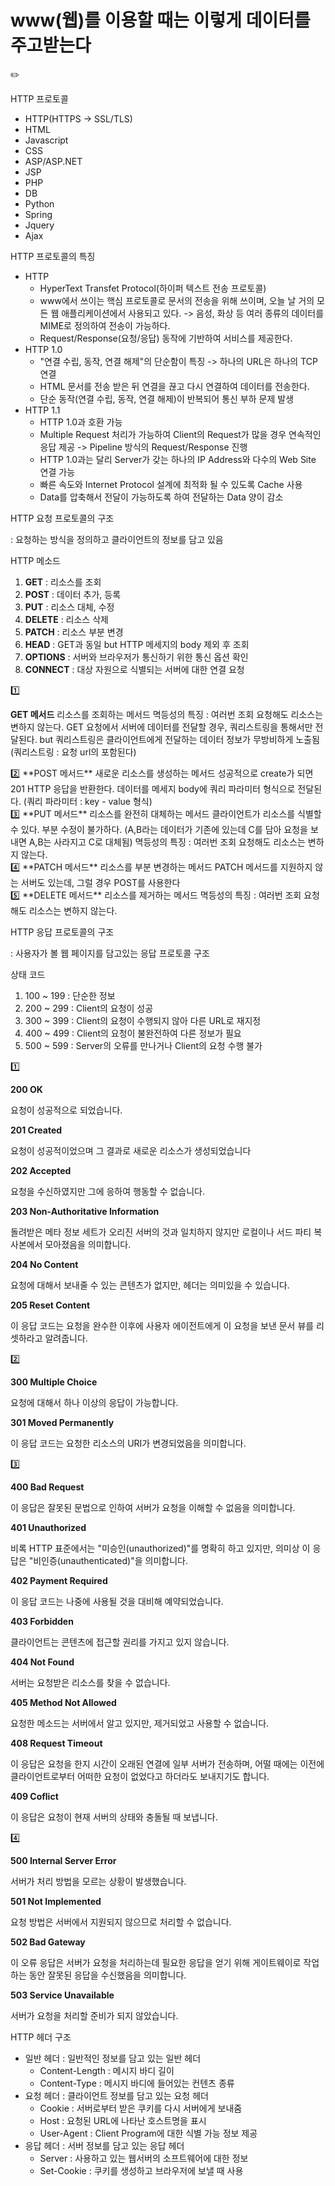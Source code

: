 # www(웹)를 이용할 때는 이렇게 데이터를 주고받는다

<aside>
✏️

HTTP 프로토콜

- HTTP(HTTPS -> SSL/TLS)
- HTML
- Javascript
- CSS
- ASP/ASP.NET
- JSP
- PHP
- DB
- Python
- Spring
- Jquery
- Ajax

HTTP 프로토콜의 특징

- HTTP
    - HyperText Transfet Protocol(하이퍼 텍스트 전송 프로토콜)
    - www에서 쓰이는 핵심 프로토콜로 문서의 전송을 위해 쓰이며, 오늘 날 거의 모든 웹 애플리케이션에서 사용되고 있다. -> 음성, 화상 등 여러 종류의 데이터를 MIME로 정의하여 전송이 가능하다.
    - Request/Response(요청/응답) 동작에 기반하여 서비스를 제공한다.
- HTTP 1.0
    - "연결 수립, 동작, 연결 해제"의 단순함이 특징 -> 하나의 URL은 하나의 TCP 연결
    - HTML 문서를 전송 받은 뒤 연결을 끊고 다시 연결하여 데이터를 전송한다.
    - 단순 동작(연결 수립, 동작, 연결 해제)이 반복되어 통신 부하 문제 발생
- HTTP 1.1
    - HTTP 1.0과 호환 가능
    - Multiple Request 처리가 가능하여 Client의 Request가 많을 경우 연속적인 응답 제공 -> Pipeline 방식의 Request/Response 진행
    - HTTP 1.0과는 달리 Server가 갖는 하나의 IP Address와 다수의 Web Site 연결 가능
    - 빠른 속도와 Internet Protocol 설계에 최적화 될 수 있도록 Cache 사용
    - Data를 압축해서 전달이 가능하도록 하여 전달하는 Data 양이 감소

HTTP 요청 프로토콜의 구조

: 요청하는 방식을 정의하고 클라이언트의 정보를 담고 있음

HTTP 메소드

1. **GET** : 리소스를 조회
2. **POST** : 데이터 추가, 등록
3. **PUT** : 리소스 대체, 수정
4. **DELETE** : 리소스 삭제
5. **PATCH** : 리소스 부분 변경
6. **HEAD** : GET과 동일 but HTTP 메세지의 body 제외 후 조회
7. **OPTIONS** : 서버와 브라우저가 통신하기 위한 통신 옵션 확인
8. **CONNECT** : 대상 자원으로 식별되는 서버에 대한 연결 요청

<aside>
1️⃣

**GET 메서드**
리소스를 조회하는 메서드
멱등성의 특징 : 여러번 조회 요청해도 리소스는 변하지 않는다.
GET 요청에서 서버에 데이터를 전달할 경우, 쿼리스트링을 통해서만 전달된다.
but 쿼리스트링은 클라이언트에게 전달하는 데이터 정보가 무방비하게 노출됨
(쿼리스트링 : 요청 url의 포함된다)

</aside>

<aside>
2️⃣ **POST 메서드**
새로운 리소스를 생성하는 메서드
성공적으로 create가 되면 201 HTTP 응답을 반환한다.
데이터를 메세지 body에 쿼리 파라미터 형식으로 전달된다.
(쿼리 파라미터 : key - value 형식)

</aside>

<aside>
3️⃣ **PUT 메서드**
리소스를 완전히 대체하는 메서드
클라이언트가 리소스를 식별할 수 있다.
부분 수정이 불가하다.
(A,B라는 데이터가 기존에 있는데 C를 담아 요청을 보내면 A,B는 사라지고 C로 대체됨)
멱등성의 특징 : 여러번 조회 요청해도 리소스는 변하지 않는다.

</aside>

<aside>
4️⃣ **PATCH 메서드**
리소스를 부분 변경하는 메서드
PATCH 메서드를 지원하지 않는 서버도 있는데, 그럴 경우 POST를 사용한다

</aside>

<aside>
5️⃣ **DELETE 메서드**
리소스를 제거하는 메서드
멱등성의 특징 : 여러번 조회 요청해도 리소스는 변하지 않는다.

</aside>

HTTP 응답 프로토콜의 구조

: 사용자가 볼 웹 페이지를 담고있는 응답 프로토콜 구조

상태 코드

1. 100 ~ 199 : 단순한 정보
2. 200 ~ 299 : Client의 요청이 성공
3. 300 ~ 399 : Client의 요청이 수행되지 않아 다른 URL로 재지정
4. 400 ~ 499 : Client의 요청이 불완전하여 다른 정보가 필요
5. 500 ~ 599 : Server의 오류를 만나거나 Client의 요청 수행 불가

<aside>
1️⃣

**200 OK**

요청이 성공적으로 되었습니다.

**201 Created**

요청이 성공적이었으며 그 결과로 새로운 리소스가 생성되었습니다

**202 Accepted**

요청을 수신하였지만 그에 응하여 행동할 수 없습니다.

**203 Non-Authoritative Information**

돌려받은 메타 정보 세트가 오리진 서버의 것과 일치하지 않지만 로컬이나 서드 파티 복사본에서 모아졌음을 의미합니다.

**204 No Content**

요청에 대해서 보내줄 수 있는 콘텐츠가 없지만, 헤더는 의미있을 수 있습니다.

**205 Reset Content**

이 응답 코드는 요청을 완수한 이후에 사용자 에이전트에게 이 요청을 보낸 문서 뷰를 리셋하라고 알려줍니다.

</aside>

<aside>
2️⃣

**300 Multiple Choice**

요청에 대해서 하나 이상의 응답이 가능합니다.

**301 Moved Permanently**

이 응답 코드는 요청한 리소스의 URI가 변경되었음을 의미합니다.

</aside>

<aside>
3️⃣

**400 Bad Request**

이 응답은 잘못된 문법으로 인하여 서버가 요청을 이해할 수 없음을 의미합니다.

**401 Unauthorized**

비록 HTTP 표준에서는 "미승인(unauthorized)"를 명확히 하고 있지만, 의미상 이 응답은 "비인증(unauthenticated)"을 의미합니다.

**402 Payment Required**

이 응답 코드는 나중에 사용될 것을 대비해 예약되었습니다.

**403 Forbidden**

클라이언트는 콘텐츠에 접근할 권리를 가지고 있지 않습니다.

**404 Not Found**

서버는 요청받은 리소스를 찾을 수 없습니다.

**405 Method Not Allowed**

요청한 메소드는 서버에서 알고 있지만, 제거되었고 사용할 수 없습니다.

**408 Request Timeout**

이 응답은 요청을 한지 시간이 오래된 연결에 일부 서버가 전송하며, 어떨 때에는 이전에 클라이언트로부터 어떠한 요청이 없었다고 하더라도 보내지기도 합니다.

**409 Coflict**

이 응답은 요청이 현재 서버의 상태와 충돌될 때 보냅니다.

</aside>

<aside>
4️⃣

**500 Internal Server Error**

서버가 처리 방법을 모르는 상황이 발생했습니다.

**501 Not Implemented**

요청 방법은 서버에서 지원되지 않으므로 처리할 수 없습니다.

**502 Bad Gateway**

이 오류 응답은 서버가 요청을 처리하는데 필요한 응답을 얻기 위해 게이트웨이로 작업하는 동안 잘못된 응답을 수신했음을 의미합니다.

**503 Service Unavailable**

서버가 요청을 처리할 준비가 되지 않았습니다.

</aside>

HTTP 헤더 구조

- 일반 헤더 : 일반적인 정보를 담고 있는 일반 헤더
    - Content-Length : 메시지 바디 길이
    - Content-Type : 메시지 바디에 들어있는 컨텐츠 종류
- 요청 헤더 : 클라이언트 정보를 담고 있는 요청 헤더
    - Cookie : 서버로부터 받은 쿠키를 다시 서버에게 보내줌
    - Host : 요청된 URL에 나타난 호스트명을 표시
    - User-Agent : Client Program에 대한 식별 가능 정보 제공
- 응답 헤더 : 서버 정보를 담고 있는 응답 헤더
    - Server : 사용하고 있는 웹서버의 소프트웨어에 대한 정보
    - Set-Cookie : 쿠키를 생성하고 브라우저에 보낼 때 사용
</aside>